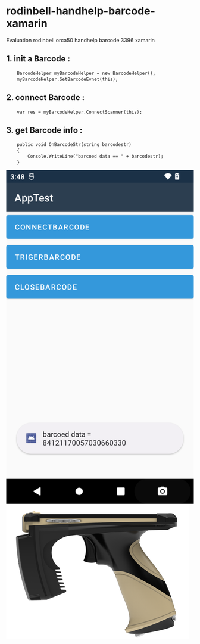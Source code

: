 # rodinbell-handhelp-barcode-xamarin
Evaluation rodinbell orca50 handhelp barcode 3396 xamarin


## 1. init a Barcode : 
        BarcodeHelper myBarcodeHelper = new BarcodeHelper();
        myBarcodeHelper.SetBarcodeEvnet(this);

## 2. connect Barcode : 
        var res = myBarcodeHelper.ConnectScanner(this);

## 3. get Barcode info :
        public void OnBarcodeStr(string barcodestr)
        {
            Console.WriteLine("barcoed data == " + barcodestr);
        }




![image](test.png)       ![image](test2.png)   